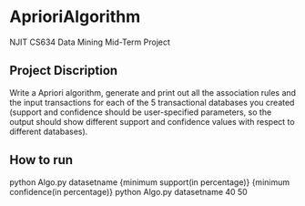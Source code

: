 # AprioriAlgorithm
NJIT CS634 Data Mining Mid-Term Project

## Project Discription
Write a Apriori algorithm, generate and print out all the association rules and the input transactions for each of the 5 transactional databases you created (support and confidence should be user-specified parameters, so the output should show different support and confidence values with respect to different databases).

## How to run
python Algo.py datasetname {minimum support(in percentage)} {minimum confidence(in percentage)}
python Algo.py datasetname 40 50

